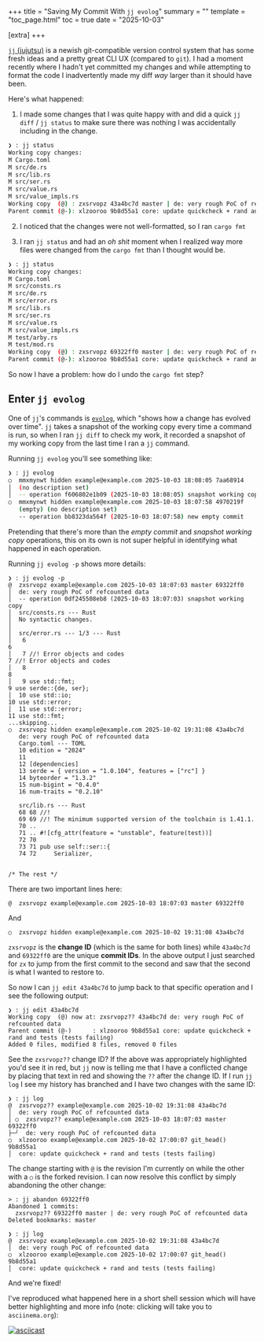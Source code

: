 +++
title = "Saving My Commit With `jj evolog`"
summary = ""
template = "toc_page.html"
toc = true
date = "2025-10-03"

[extra]
+++

[`jj` (jujutsu)](https://github.com/jj-vcs/jj) is a newish git-compatible version control system that has some fresh ideas and a pretty great CLI UX (compared to `git`). I had a moment recently where I hadn't yet committed my changes and while attempting to format the code I inadvertently made my diff _way_ larger than it should have been.

Here's what happened:

1. I made some changes that I was quite happy with and did a quick `jj diff` / `jj status` to make sure there was nothing I was accidentally including in the change.

```sh
❯ : jj status
Working copy changes:
M Cargo.toml
M src/de.rs
M src/lib.rs
M src/ser.rs
M src/value.rs
M src/value_impls.rs
Working copy  (@) : zxsrvopz 43a4bc7d master | de: very rough PoC of refcounted data
Parent commit (@-): xlzooroo 9b8d55a1 core: update quickcheck + rand and tests (tests failing)
```


2. I noticed that the changes were not well-formatted, so I ran `cargo fmt`


3. I ran `jj status` and had an _oh shit_ moment when I realized way more files were changed from the `cargo fmt` than I thought would be.

```sh
❯ : jj status
Working copy changes:
M Cargo.toml
M src/consts.rs
M src/de.rs
M src/error.rs
M src/lib.rs
M src/ser.rs
M src/value.rs
M src/value_impls.rs
M test/arby.rs
M test/mod.rs
Working copy  (@) : zxsrvopz 69322ff0 master | de: very rough PoC of refcounted data
Parent commit (@-): xlzooroo 9b8d55a1 core: update quickcheck + rand and tests (tests failing)
```

So now I have a problem: how do I undo the `cargo fmt` step?

## Enter `jj evolog`

One of `jj`'s commands is [`evolog`](https://jj-vcs.github.io/jj/latest/cli-reference/#jj-evolog), which "shows how a change has evolved over time". `jj` takes a snapshot of the working copy every time a command is run, so when I ran `jj diff` to check my work, it recorded a snapshot of my working copy from the last time I ran a `jj` command.

Running `jj evolog` you'll see something like:

```sh
❯ : jj evolog
○  mmxmynwt hidden example@example.com 2025-10-03 18:08:05 7aa68914
│  (no description set)
│  -- operation f606802e1b09 (2025-10-03 18:08:05) snapshot working copy
○  mmxmynwt hidden example@example.com 2025-10-03 18:07:58 4970219f
   (empty) (no description set)
   -- operation bb8323da564f (2025-10-03 18:07:58) new empty commit
```

Pretending that there's more than the _empty commit_ and _snapshot working copy_ operations, this on its own is not super helpful in identifying what happened in each operation.

Running `jj evolog -p` shows more details:

```
❯ : jj evolog -p
@  zxsrvopz example@example.com 2025-10-03 18:07:03 master 69322ff0
│  de: very rough PoC of refcounted data
│  -- operation 0df245508eb8 (2025-10-03 18:07:03) snapshot working copy
│  src/consts.rs --- Rust
│  No syntactic changes.
│
│  src/error.rs --- 1/3 --- Rust
│   6                                                                     6
│   7 //! Error objects and codes                                         7 //! Error objects and codes
│   8                                                                     8
│   9 use std::fmt;                                                       9 use serde::{de, ser};
│  10 use std::io;                                                       10 use std::error;
│  11 use std::error;                                                    11 use std::fmt;
...skipping...
○  zxsrvopz hidden example@example.com 2025-10-02 19:31:08 43a4bc7d
   de: very rough PoC of refcounted data
   Cargo.toml --- TOML
   10 edition = "2024"
   11
   12 [dependencies]
   13 serde = { version = "1.0.104", features = ["rc"] }
   14 byteorder = "1.3.2"
   15 num-bigint = "0.4.0"
   16 num-traits = "0.2.10"

   src/lib.rs --- Rust
   68 68 //!
   69 69 //! The minimum supported version of the toolchain is 1.41.1.
   70 ..
   71 .. #![cfg_attr(feature = "unstable", feature(test))]
   72 70
   73 71 pub use self::ser::{
   74 72     Serializer,


/* The rest */
```

There are two important lines here:

```
@  zxsrvopz example@example.com 2025-10-03 18:07:03 master 69322ff0
```

And

```
○  zxsrvopz hidden example@example.com 2025-10-02 19:31:08 43a4bc7d
```

`zxsrvopz` is the **change ID** (which is the same for both lines) while `43a4bc7d` and `69322ff0` are the unique **commit IDs**. In the above output I just searched for `zx` to jump from the first commit to the second and saw that the second is what I wanted to restore to.

So now I can `jj edit 43a4bc7d` to jump back to that specific operation and I see the following output:

```
❯ : jj edit 43a4bc7d
Working copy  (@) now at: zxsrvopz?? 43a4bc7d de: very rough PoC of refcounted data
Parent commit (@-)      : xlzooroo 9b8d55a1 core: update quickcheck + rand and tests (tests failing)
Added 0 files, modified 8 files, removed 0 files
```

See the `zxsrvopz??` change ID? If the above was appropriately highlighted you'd see it in red, but `jj` now is telling me that I have a conflicted change by placing that text in red and showing the `??` after the change ID. If I run `jj log` I see my history has branched and I have two changes with the same ID:

```
❯ : jj log
@  zxsrvopz?? example@example.com 2025-10-02 19:31:08 43a4bc7d
│  de: very rough PoC of refcounted data
│ ○  zxsrvopz?? example@example.com 2025-10-03 18:07:03 master 69322ff0
├─╯  de: very rough PoC of refcounted data
○  xlzooroo example@example.com 2025-10-02 17:00:07 git_head() 9b8d55a1
│  core: update quickcheck + rand and tests (tests failing)
```

The change starting with `@` is the revision I'm currently on while the other with a `○` is the forked revision. I can now resolve this conflict by simply abandoning the other change:

```
> : jj abandon 69322ff0
Abandoned 1 commits:
  zxsrvopz?? 69322ff0 master | de: very rough PoC of refcounted data
Deleted bookmarks: master

❯ : jj log
@  zxsrvopz example@example.com 2025-10-02 19:31:08 43a4bc7d
│  de: very rough PoC of refcounted data
○  xlzooroo example@example.com 2025-10-02 17:00:07 git_head() 9b8d55a1
│  core: update quickcheck + rand and tests (tests failing)
```

And we're fixed!

I've reproduced what happened here in a short shell session which will have better highlighting and more info (note: clicking will take you to `asciinema.org`):

[![asciicast](https://asciinema.org/a/bqfYzlHbdAJegjV4xZ7cQqZgj.svg)](https://asciinema.org/a/bqfYzlHbdAJegjV4xZ7cQqZgj)
